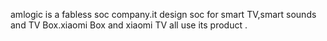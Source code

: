 amlogic is a fabless soc company.it design soc for smart TV,smart sounds and TV Box.xiaomi Box and xiaomi TV all use its product .
